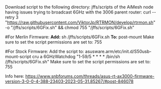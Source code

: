 Download script to the following directory: jffs/scripts of the AiMesh node having issues trying to broadcast 6GHz with the 3006 parent router:
curl --retry 3 "https://raw.githubusercontent.com/ViktorJp/RTRMON/develop/rtrmon.sh" -o "/jffs/scripts/6GFix.sh" && chmod 755 "/jffs/scripts/6GFix.sh"

#For Merlin Firmware:
**Add:** sh /jffs/scripts/6GFix.sh 
**To:** post-mount
Make sure to set the script permissions are set to: 755

#For Stock Firmware:
Add the script to: asusware.arm/etc/init.d/S50usb-mount-script
cru a 6GHzWatchdog "1-59/5 * * * * /bin/sh /jffs/scripts/6GFix.sh"
Make sure to set the script permissions are set to: 755

Info here: https://www.snbforums.com/threads/asus-rt-ax3000-firmware-version-3-0-0-4-388-23403-2023-05-31.85267/#post-846078
